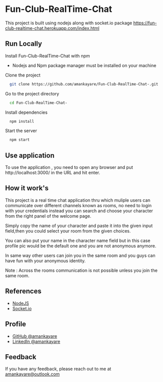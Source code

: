 
# Fun-Club-RealTime-Chat

This project is built using nodejs along with socket.io package
https://fun-club-realtime-chat.herokuapp.com/index.html

## Run Locally
Install Fun-Club-RealTime-Chat with npm
* Nodejs and Npm package manager must be installed on your machine

Clone the project

```bash
  git clone https://github.com/amankayare/Fun-Club-RealTime-Chat-.git
```

Go to the project directory

```bash
  cd Fun-Club-RealTime-Chat-
```

Install dependencies

```bash
  npm install
```

Start the server

```bash
  npm start
```


## Use application

To use the application , you need to open any browser and put http://localhost:3000/
in the URL and hit enter.



## How it work's

This project is a real time chat application thru which muliple users can communicate 
over different channels known as rooms, no need to login with your credentials instead 
you can search and choose your character from the right panel of the welcome page.

Simply copy the name of your character and paste it into the given input field,then
you could select your room from the given choices.

You can also put your name in the character name field but in this case profile pic
would be the default one and you are not anonymous anymore.

In same way other users can join you in the same room and you guys can have fun with
your anonymous identity. 

Note : Across the rooms communication is not possible unless you join the same room.
## References

 - [NodeJS](https://nodejs.org/en/)
 - [Socket.io](https://socket.io/)


## Profile

- [GitHub @amankayare](https://github.com/amankayare)
- [LinkedIn @amankayare](https://www.linkedin.com/in/aman-kayare-b25341a9)

## Feedback

If you have any feedback, please reach out to me at amankayare@outlook.com

